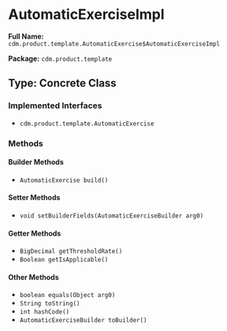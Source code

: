 # AutomaticExerciseImpl

**Full Name:** `cdm.product.template.AutomaticExercise$AutomaticExerciseImpl`

**Package:** `cdm.product.template`

## Type: Concrete Class

### Implemented Interfaces

- `cdm.product.template.AutomaticExercise`

### Methods

#### Builder Methods

- `AutomaticExercise build()`

#### Setter Methods

- `void setBuilderFields(AutomaticExerciseBuilder arg0)`

#### Getter Methods

- `BigDecimal getThresholdRate()`
- `Boolean getIsApplicable()`

#### Other Methods

- `boolean equals(Object arg0)`
- `String toString()`
- `int hashCode()`
- `AutomaticExerciseBuilder toBuilder()`

